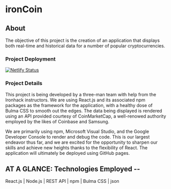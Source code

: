 # ironCoin

## About
The objective of this project is the creation of an application that displays both real-time and historical data for a number of popular cryptocurrencies.

### Project Deployment
[![Netlify Status](https://api.netlify.com/api/v1/badges/fc859a11-d8fc-436b-acda-7b6b27040679/deploy-status)](https://app.netlify.com/sites/ironcoin-crypto/deploys)

### Project Details
This project is being developed by a three-man team with help from the Ironhack instructors. We are using React.js and its associated npm packages as the framework for the application, with a healthy dose of Bulma CSS to smooth out the edges. The data being displayed is rendered using an API provided courtesy of CoinMarketCap, a well-renowed authority employed by the likes of Coinbase and Samsung.

We are primarily using npm, Microsoft Visual Studio, and the Google Developer Console to render and debug the code. This is our largest endeavor thus far, and we are excited for the opportunity to sharpen our skills and achieve new heights thanks to the flexibility of React. The application will ultimately be deployed using GitHub pages.

## AT A GLANCE: Technologies Employed --

React.js | Node.js | REST API | npm | Bulma CSS | json 
